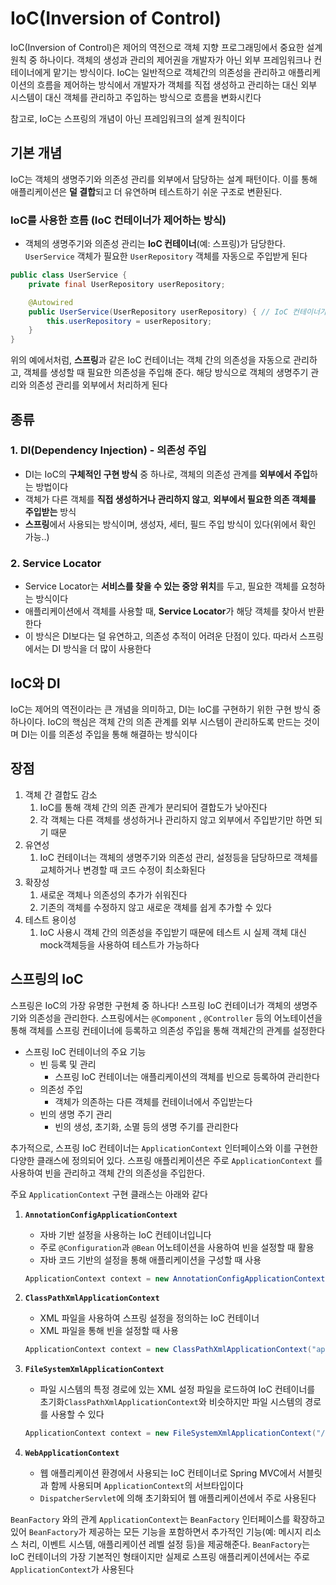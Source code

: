 # IoC(Inversion of Control)

IoC(Inversion of Control)은 제어의 역전으로 객체 지향 프로그래밍에서 중요한 설계 원칙 중 하나이다. 객체의 생성과 관리의 제어권을 개발자가 아닌 외부 프레임워크나 컨테이너에게 맡기는 방식이다. IoC는 일반적으로 객체간의 의존성을 관리하고 애플리케이션의 흐름을 제어하는 방식에서 개발자가 객체를 직접 생성하고 관리하는 대신 외부 시스템이 대신 객체를 관리하고 주입하는 방식으로 흐름을 변화시킨다

참고로, IoC는 스프링의 개념이 아닌 프레임워크의 설계 원칙이다

## 기본 개념

IoC는 객체의 생명주기와 의존성 관리를 외부에서 담당하는 설계 패턴이다. 이를 통해 애플리케이션은 **덜 결합**되고 더 유연하며 테스트하기 쉬운 구조로 변환된다.

### IoC를 사용한 흐름 (IoC 컨테이너가 제어하는 방식)

- 객체의 생명주기와 의존성 관리는 **IoC 컨테이너**(예: 스프링)가 담당한다. `UserService` 객체가 필요한 `UserRepository` 객체를 자동으로 주입받게 된다

```java
public class UserService {
    private final UserRepository userRepository;

    @Autowired
    public UserService(UserRepository userRepository) { // IoC 컨테이너가 객체를 주입
        this.userRepository = userRepository;
    }
}
```

위의 예에서처럼, **스프링**과 같은 IoC 컨테이너는 객체 간의 의존성을 자동으로 관리하고, 객체를 생성할 때 필요한 의존성을 주입해 준다. 해당 방식으로 객체의 생명주기 관리와 의존성 관리를 외부에서 처리하게 된다

## 종류

### 1. **DI(Dependency Injection)** - 의존성 주입

- DI는 IoC의 **구체적인 구현 방식** 중 하나로, 객체의 의존성 관계를 **외부에서 주입**하는 방법이다
- 객체가 다른 객체를 **직접 생성하거나 관리하지 않고**, **외부에서 필요한 의존 객체를 주입받는** 방식
- **스프링**에서 사용되는 방식이며, 생성자, 세터, 필드 주입 방식이 있다(위에서 확인 가능..)

### 2. **Service Locator**

- Service Locator는 **서비스를 찾을 수 있는 중앙 위치**를 두고, 필요한 객체를 요청하는 방식이다
- 애플리케이션에서 객체를 사용할 때, **Service Locator**가 해당 객체를 찾아서 반환한다
- 이 방식은 DI보다는 덜 유연하고, 의존성 추적이 어려운 단점이 있다. 따라서 스프링에서는 DI 방식을 더 많이 사용한다

## IoC와 DI

IoC는 제어의 역전이라는 큰 개념을 의미하고, DI는 IoC를 구현하기 위한 구현 방식 중 하나이다. IoC의 핵심은 객체 간의 의존 관계를 외부 시스템이 관리하도록 만드는 것이며 DI는 이를 의존성 주입을 통해 해결하는 방식이다

## 장점

1. 객체 간 결합도 감소
   1. IoC를 통해 객체 간의 의존 관계가 분리되어 결합도가 낮아진다
   2. 각 객체는 다른 객체를 생성하거나 관리하지 않고 외부에서 주입받기만 하면 되기 때문
2. 유연성
   1. IoC 컨테이너는 객체의 생명주기와 의존성 관리, 설정등을 담당하므로 객체를 교체하거나 변경할 때 코드 수정이 최소화된다
3. 확장성
   1. 새로운 객체나 의존성의 추가가 쉬워진다
   2. 기존의 객체를 수정하지 않고 새로운 객체를 쉽게 추가할 수 있다
4. 테스트 용이성
   1. IoC 사용시 객체 간의 의존성을 주입받기 때문에 테스트 시 실제 객체 대신 mock객체등을 사용하여 테스트가 가능하다

## 스프링의 IoC

스프링은 IoC의 가장 유명한 구현체 중 하나다! 스프링 IoC 컨테이너가 객체의 생명주기와 의존성을 관리한다. 스프링에서는 `@Component` , `@Controller` 등의 어노테이션을 통해 객체를 스프링 컨테이너에 등록하고 의존성 주입을 통해 객체간의 관계를 설정한다

- 스프링 IoC 컨테이너의 주요 기능
  - 빈 등록 및 관리
    - 스프링 IoC 컨테이너는 애플리케이션의 객체를 빈으로 등록하여 관리한다
  - 의존성 주입
    - 객체가 의존하는 다른 객체를 컨테이너에서 주입받는다
  - 빈의 생명 주기 관리
    - 빈의 생성, 초기화, 소멸 등의 생명 주기를 관리한다

추가적으로, 스프링 IoC 컨테이너는 `ApplicationContext` 인터페이스와 이를 구현한 다양한 클래스에 정의되어 있다. 스프링 애플리케이션은 주로 `ApplicationContext` 를 사용하여 빈을 관리하고 객체 간의 의존성을 주입한다.

주요 `ApplicationContext` 구현 클래스는 아래와 같다

1. **`AnnotationConfigApplicationContext`**

   - 자바 기반 설정을 사용하는 IoC 컨테이너입니다
   - 주로 `@Configuration`과 `@Bean` 어노테이션을 사용하여 빈을 설정할 때 활용
   - 자바 코드 기반의 설정을 통해 애플리케이션을 구성할 때 사용

   ```java
   ApplicationContext context = new AnnotationConfigApplicationContext(AppConfig.class);
   ```

2. **`ClassPathXmlApplicationContext`**

   - XML 파일을 사용하여 스프링 설정을 정의하는 IoC 컨테이너
   - XML 파일을 통해 빈을 설정할 때 사용

   ```java
   ApplicationContext context = new ClassPathXmlApplicationContext("applicationContext.xml");
   ```

3. **`FileSystemXmlApplicationContext`**

   - 파일 시스템의 특정 경로에 있는 XML 설정 파일을 로드하여 IoC 컨테이너를 초기화`ClassPathXmlApplicationContext`와 비슷하지만 파일 시스템의 경로를 사용할 수 있다

   ```java
   ApplicationContext context = new FileSystemXmlApplicationContext("/path/to/applicationContext.xml");
   ```

4. **`WebApplicationContext`**
   - 웹 애플리케이션 환경에서 사용되는 IoC 컨테이너로 Spring MVC에서 서블릿과 함께 사용되며 `ApplicationContext`의 서브타입이다
   - `DispatcherServlet`에 의해 초기화되어 웹 애플리케이션에서 주로 사용된다

<aside>

`BeanFactory` 와의 관계
`ApplicationContext`는 `BeanFactory` 인터페이스를 확장하고 있어 `BeanFactory`가 제공하는 모든 기능을 포함하면서 추가적인 기능(예: 메시지 리소스 처리, 이벤트 시스템, 애플리케이션 레벨 설정 등)을 제공해준다. `BeanFactory`는 IoC 컨테이너의 가장 기본적인 형태이지만 실제로 스프링 애플리케이션에서는 주로 `ApplicationContext`가 사용된다

</aside>

